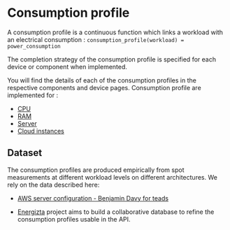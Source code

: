 # Consumption profile

A consumption profile is a continuous function which links a workload with an electrical consumption :
```consumption_profile(workload) = power_consumption```

The completion strategy of the consumption profile is specified for each device or component when implemented.

You will find the details of each of the consumption profiles in the respective components and device pages. Consumption profile are implemented for :

* [CPU](components/cpu.md)
* [RAM](components/ram.md)
* [Server](devices/server.md)
* [Cloud instances](devices/cloud.md)


## Dataset

The consumption profiles are produced empirically from spot measurements at different workload levels on different architectures. We rely on the data described here:

* [AWS server configuration - Benjamin Davy for teads](https://medium.com/teads-engineering/evaluating-the-carbon-footprint-of-a-software-platform-hosted-in-the-cloud-e716e14e060c)

* [Energizta](https://github.com/Boavizta/Energizta) project aims to build a collaborative database to refine the consumption profiles usable in the API.

